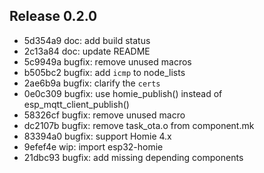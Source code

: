 ## Release 0.2.0

* 5d354a9 doc: add build status
* 2c13a84 doc: update README
* 5c9949a bugfix: remove unused macros
* b505bc2 bugfix: add `icmp` to node_lists
* 2ae6b9a bugfix: clarify the `certs`
* 0e0c309 bugfix: use homie_publish() instead of esp_mqtt_client_publish()
* 58326cf bugfix: remove unused macro
* dc2107b bugfix: remove task_ota.o from component.mk
* 83394a0 bugfix: support Homie 4.x
* 9efef4e wip: import esp32-homie
* 21dbc93 bugfix: add missing depending components
